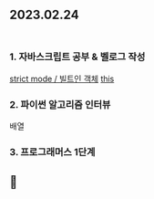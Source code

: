 ## 2023.02.24<br/><br/>

### 1. 자바스크립트 공부 & 벨로그 작성
[strict mode / 빌트인 객체](https://velog.io/@jiyoon2/strict-mode-%EB%B9%8C%ED%8A%B8%EC%9D%B8-%EA%B0%9D%EC%B2%B4)
[this]()
### 2. 파이썬 알고리즘 인터뷰
배열
### 3. 프로그래머스 1단계

## 🥱
